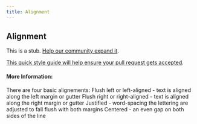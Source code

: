 ```yaml
---
title: Alignment
---
```

## Alignment

This is a stub. <a href='https://github.com/freecodecamp/guides/tree/master/src/pages/typography/alignment/index.md' target='_blank' rel='nofollow'>Help our community expand it</a>.

<a href='https://github.com/freecodecamp/guides/blob/master/README.md' target='_blank' rel='nofollow'>This quick style guide will help ensure your pull request gets accepted</a>.

<!-- The article goes here, in GitHub-flavored Markdown. Feel free to add YouTube videos, images, and CodePen/JSBin embeds  -->

#### More Information:
<!-- Please add any articles you think might be helpful to read before writing the article -->


There are four basic alignements:
Flush left or left-aligned - text is aligned along the left margin or gutter
Flush right or right-aligned - text is aligned along the right margin or gutter
Justified - word-spacing the lettering are adjusted to fall flush with both margins
Centered - an even gap on both sides of the line
